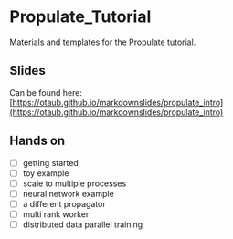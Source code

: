 # Propulate_Tutorial
Materials and templates for the Propulate tutorial.

## Slides

Can be found here: [https://otaub.github.io/markdownslides/propulate_intro](https://otaub.github.io/markdownslides/propulate_intro)

## Hands on

- [ ] getting started
- [ ] toy example
- [ ] scale to multiple processes
- [ ] neural network example
- [ ] a different propagator
- [ ] multi rank worker
- [ ] distributed data parallel training
